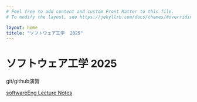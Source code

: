 ```yaml
---
# Feel free to add content and custom Front Matter to this file.
# To modify the layout, see https://jekyllrb.com/docs/themes/#overriding-theme-defaults

layout: home
titele: "ソフトウェア工学  2025"
---
```


# ソフトウェア工学  2025

git/github演習

[softwareEng Lecture Notes](softwareEng2025.md)

